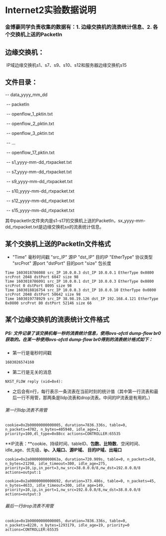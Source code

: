 # Internet2实验数据说明



### 金博豪同学负责收集的数据有：1. 边缘交换机的流表统计信息、2.  各个交换机上送的PacketIn



## 边缘交换机：

​	IP域边缘交换机s1、s7、s9、s10、s12和服务器边缘交换机s15

## 文件目录：

-- data_yyyy_mm_dd

​		-- packetIn

​					-- openflow_1_pktin.txt

​					-- openflow_2_pktin.txt

​					-- openflow_3_pktin.txt

​					-- ...

​					-- openflow_17_pktin.txt

​		-- s1_yyyy-mm-dd_rtxpacket.txt

​		-- s7_yyyy-mm-dd_rtxpacket.txt

​		-- s9_yyyy-mm-dd_rtxpacket.txt

​		-- s10_yyyy-mm-dd_rtxpacket.txt

​		-- s12_yyyy-mm-dd_rtxpacket.txt

​		-- s15_yyyy-mm-dd_rtxpacket.txt

其中packetIn文件夹内是s1-s17的交换机上送的PacketIn，sx_yyyy-mm-dd_rtxpacket.txt是边缘交换机sx的流表统计信息。

## 某个交换机上送的PacketIn文件格式

* "Time"   毫秒时间戳   "src_IP"   源IP   "dst_IP"   目的IP   "EtherType"   协议类型   "srcProt"   源port "dstPort"   目的port   "size"   包长度

```
Time 1603018786088 src_IP 10.0.0.3 dst_IP 10.0.0.1 EtherType 0x0800 srcProt 2048 dstPort 6047 size 98
Time 1603018786091 src_IP 10.0.0.1 dst_IP 10.0.0.3 EtherType 0x0800 srcProt 0 dstPort 8095 size 98
Time 1603018816754 src_IP 10.0.0.3 dst_IP 10.0.0.10 EtherType 0x0800 srcProt 2048 dstPort 50642 size 98
Time 1603019778929 src_IP 38.98.19.126 dst_IP 192.168.4.121 EtherType 0x0800 srcProt 80 dstPort 52146 size 66
```



## 某个边缘交换机的流表统计文件格式

##### PS: 文件记录了该交换机每一秒的流表统计信息，使用ovs-ofctl dump-flow br0获取的。在某一秒使用ovs-ofctl dump-flow br0得到的流表统计格式如下：

* 第一行是毫秒时间戳

```
1603026574160  
```

* 第二行是无关的消息 

```
NXST_FLOW reply (xid=0x4):
```

* 之后会有n行，每行表示一条流表在当前时刻的统计值（其中第一行流表和最后一行不用管，那两条是lldp流表和drop流表。中间的IP流表是有用的。）

###### 第一行lldp流表不用管

```
cookie=0x2b00000000000005, duration=7836.336s, table=0, n_packets=4702, n_bytes=405940, idle_age=1, priority=100,dl_type=0x88cc actions=CONTROLLER:65535
```

**IP流表：**cookie、持续时间、tableID、**包数、比特数**、空闲时间、idle_age、优先级、**ip、入端口、源IP域、	目的IP域、出端口**

```
cookie=0x2a0000000000063a, duration=720.909s, table=0, n_packets=58, n_bytes=21298, idle_timeout=300, idle_age=275, priority=10,ip,in_port=3,nw_src=38.0.0.0/8,nw_dst=192.0.0.0/8 actions=output:1
```

```
cookie=0x2a00000000000692, duration=373.486s, table=0, n_packets=45, n_bytes=4633, idle_timeout=300, idle_age=149, priority=10,ip,in_port=1,nw_src=192.0.0.0/8,nw_dst=38.0.0.0/8 actions=output:3
```

###### 最后一行drop流表不用管

```
cookie=0x1b00000000000005, duration=7836.336s, table=0, n_packets=8220, n_bytes=1293179, idle_age=19, priority=0 actions=CONTROLLER:65535
```








